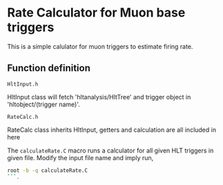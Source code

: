 # Rate Calculator for Muon base triggers

This is a simple calulator for muon triggers to estimate firing rate.

## Function definition


```
HltInput.h
```
HltInput class will fetch 'hltanalysis/HltTree' and trigger object in 'hltobject/(trigger name)'.

```
RateCalc.h
```
RateCalc class inherits HltInput, getters and calculation are all included in here

The `calculateRate.C` macro runs a calculator for all given HLT triggers in given file. Modify the input file name and imply run,

```bash
root -b -q calculateRate.C
```.
